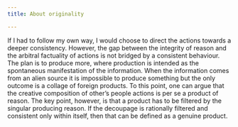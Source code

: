 ```yaml
---
title: About originality

---
```


If I had to follow my own way, I would choose to direct the actions towards a deeper consistency. However, the gap between the integrity of reason and the arbitral factuality of actions is not bridged by a consistent behaviour. The plan is to produce more, where production is intended as the spontaneous manifestation of the information. When the information comes from an alien source it is impossible to produce something but the only outcome is a collage of foreign products. To this point, one can argue that the creative composition of other’s people actions is per se a product of reason. The key point, however, is that a product has to be filtered by the singular producing reason. If the decoupage is rationally filtered and consistent only within itself, then that can be defined as a genuine product.
